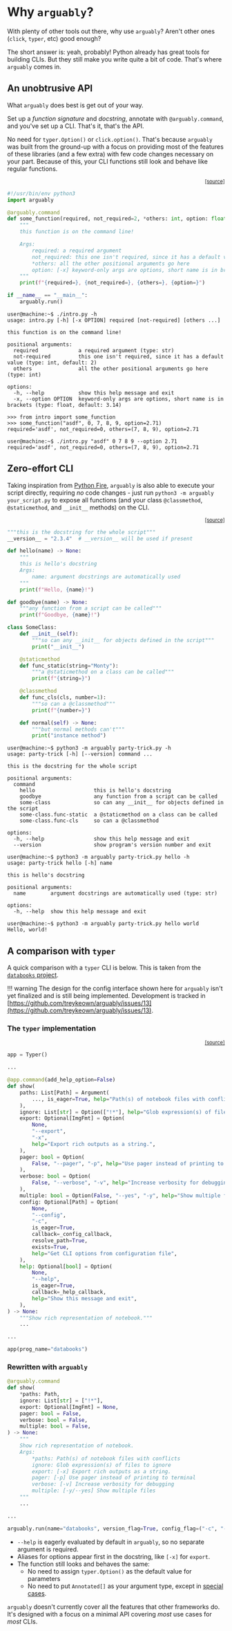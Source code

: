 # Why `arguably`?

With plenty of other tools out there, why use `arguably`? Aren't other ones (`click`, `typer`, etc) good enough?

The short answer is: yeah, probably! Python already has great tools for building CLIs. But they still make you write
quite a bit of code. That's where `arguably` comes in.

## An unobtrusive API

What `arguably` does best is get out of your way.

Set up a *function signature* and *docstring*, annotate with `@arguably.command`, and you've set up a CLI. That's it,
that's the API.

No need for `typer.Option()` or `click.option()`. That's because `arguably` was built from the ground-up with a focus on
providing most of the features of these libraries (and a few extra) with few code changes necessary on your part.
Because of this, your CLI functions still look and behave like regular functions.

<div align="right" class="code-source"><sub>
    <a href="https://github.com/treykeown/arguably/blob/main/etc/scripts/intro.py">[source]</a>
</sub></div>

```python
#!/usr/bin/env python3
import arguably

@arguably.command
def some_function(required, not_required=2, *others: int, option: float = 3.14):
    """
    this function is on the command line!

    Args:
        required: a required argument
        not_required: this one isn't required, since it has a default value
        *others: all the other positional arguments go here
        option: [-x] keyword-only args are options, short name is in brackets
    """
    print(f"{required=}, {not_required=}, {others=}, {option=}")

if __name__ == "__main__":
    arguably.run()
```

```console
user@machine:~$ ./intro.py -h
usage: intro.py [-h] [-x OPTION] required [not-required] [others ...]

this function is on the command line!

positional arguments:
  required             a required argument (type: str)
  not-required         this one isn't required, since it has a default value (type: int, default: 2)
  others               all the other positional arguments go here (type: int)

options:
  -h, --help           show this help message and exit
  -x, --option OPTION  keyword-only args are options, short name is in brackets (type: float, default: 3.14)
```

```pycon
>>> from intro import some_function
>>> some_function("asdf", 0, 7, 8, 9, option=2.71)
required='asdf', not_required=0, others=(7, 8, 9), option=2.71
```

```console
user@machine:~$ ./intro.py "asdf" 0 7 8 9 --option 2.71
required='asdf', not_required=0, others=(7, 8, 9), option=2.71
```

## Zero-effort CLI

Taking inspiration from [Python Fire](https://google.github.io/python-fire/guide/#version-4-fire-without-code-changes),
`arguably` is also able to execute your script directly, requiring *no* code changes - just run
`python3 -m arguably your_script.py` to expose all functions (and your class `@classmethod`, `@staticmethod`, and
`__init__` methods) on the CLI.

<div align="right" class="code-source"><sub>
    <a href="https://github.com/treykeown/arguably/blob/main/etc/scripts/party-trick.py">[source]</a>
</sub></div>

```python
"""this is the docstring for the whole script"""
__version__ = "2.3.4"  # __version__ will be used if present

def hello(name) -> None:
    """
    this is hello's docstring
    Args:
        name: argument docstrings are automatically used
    """
    print(f"Hello, {name}!")

def goodbye(name) -> None:
    """any function from a script can be called"""
    print(f"Goodbye, {name}!")

class SomeClass:
    def __init__(self):
        """so can any __init__ for objects defined in the script"""
        print("__init__")

    @staticmethod
    def func_static(string="Monty"):
        """a @staticmethod on a class can be called"""
        print(f"{string=}")

    @classmethod
    def func_cls(cls, number=1):
        """so can a @classmethod"""
        print(f"{number=}")

    def normal(self) -> None:
        """but normal methods can't"""
        print("instance method")
```

```console
user@machine:~$ python3 -m arguably party-trick.py -h
usage: party-trick [-h] [--version] command ...

this is the docstring for the whole script

positional arguments:
  command
    hello                   this is hello's docstring
    goodbye                 any function from a script can be called
    some-class              so can any __init__ for objects defined in the script
    some-class.func-static  a @staticmethod on a class can be called
    some-class.func-cls     so can a @classmethod

options:
  -h, --help                show this help message and exit
  --version                 show program's version number and exit
```

```console
user@machine:~$ python3 -m arguably party-trick.py hello -h
usage: party-trick hello [-h] name

this is hello's docstring

positional arguments:
  name        argument docstrings are automatically used (type: str)

options:
  -h, --help  show this help message and exit
```

```console
user@machine:~$ python3 -m arguably party-trick.py hello world
Hello, world!
```

## A comparison with `typer`

A quick comparison with a `typer` CLI is below. This is taken from the
[`databooks` project](https://github.com/datarootsio/databooks).

!!! warning
    The design for the config interface shown here for `arguably` isn't yet finalized and is still being implemented.
    Development is tracked in [https://github.com/treykeown/arguably/issues/13](https://github.com/treykeown/arguably/issues/13).

### The `typer` implementation

<div align="right" class="code-source"><sub>
    <a href="https://github.com/datarootsio/databooks/blob/39badd2c9cbdfa9a3174447948e6d65d78cb810f/databooks/cli.py#L378C36-L415">[source]</a>
</sub></div>

```python
app = Typer()

...

@app.command(add_help_option=False)
def show(
    paths: List[Path] = Argument(
        ..., is_eager=True, help="Path(s) of notebook files with conflicts"
    ),
    ignore: List[str] = Option(["!*"], help="Glob expression(s) of files to ignore"),
    export: Optional[ImgFmt] = Option(
        None,
        "--export",
        "-x",
        help="Export rich outputs as a string.",
    ),
    pager: bool = Option(
        False, "--pager", "-p", help="Use pager instead of printing to terminal"
    ),
    verbose: bool = Option(
        False, "--verbose", "-v", help="Increase verbosity for debugging"
    ),
    multiple: bool = Option(False, "--yes", "-y", help="Show multiple files"),
    config: Optional[Path] = Option(
        None,
        "--config",
        "-c",
        is_eager=True,
        callback=_config_callback,
        resolve_path=True,
        exists=True,
        help="Get CLI options from configuration file",
    ),
    help: Optional[bool] = Option(
        None,
        "--help",
        is_eager=True,
        callback=_help_callback,
        help="Show this message and exit",
    ),
) -> None:
    """Show rich representation of notebook."""
    ...

...

app(prog_name="databooks")
```

### Rewritten with `arguably`

```python
@arguably.command
def show(
    *paths: Path,
    ignore: List[str] = ["!*"],
    export: Optional[ImgFmt] = None,
    pager: bool = False,
    verbose: bool = False,
    multiple: bool = False,
) -> None:
    """
    Show rich representation of notebook.
    Args:
        *paths: Path(s) of notebook files with conflicts
        ignore: Glob expression(s) of files to ignore
        export: [-x] Export rich outputs as a string.
        pager: [-p] Use pager instead of printing to terminal
        verbose: [-v] Increase verbosity for debugging
        multiple: [-y/--yes] Show multiple files
    """
    ...

...

arguably.run(name="databooks", version_flag=True, config_flag=("-c", "--config"))
```

* `--help` is eagerly evaluated by default in `arguably`, so no separate argument is required.
* Aliases for options appear first in the docstring, like `[-x]` for `export`.
* The function still looks and behaves the same:
    * No need to assign `typer.Option()` as the default value for parameters
    * No need to put `Annotated[]` as your argument type, except in
    [special cases](../tutorial/type-hints/#special-behaviors).

`arguably` doesn't currently cover all the features that other frameworks do. It's designed with a focus on a minimal
API covering *most* use cases for *most* CLIs.
